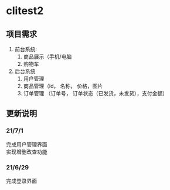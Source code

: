 # clitest2

## 项目需求
1. 前台系统: 
    1. 商品展示（手机/电脑
	2. 购物车 
2. 后台系统 
	1. 用户管理
	2. 商品管理（id， 名称， 价格，图片
	3. 订单管理 （订单号， 订单状态（已发货，未发货），支付金额）

## 更新说明

### 21/7/1
完成用户管理界面  
实现增删改查功能
### 21/6/29
完成登录界面

